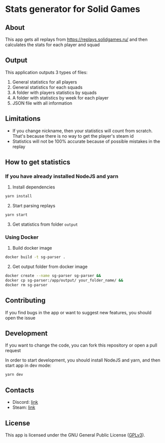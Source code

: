 # Stats generator for Solid Games

## About

This app gets all replays from https://replays.solidgames.ru/ and then calculates the stats for each player and squad

## Output

This application outputs 3 types of files:
1) General statistics for all players
2) General statistics for each squads
3) A folder with players statistics by squads
4) A folder with statistics by week for each player
5) JSON file with all information

## Limitations

- If you change nickname, then your statistics will count from scratch. That's because there is no way to get the player's steam id
- Statistics will not be 100% accurate because of possible mistakes in the replay

## How to get statistics

### If you have already installed NodeJS and yarn

1. Install dependencies
```sh
yarn install
```
2. Start parsing replays
```sh
yarn start
```
3) Get statistics from folder `output`

### Using Docker

1) Build docker image

```sh
docker build -t sg-parser .
```

2) Get output folder from docker image

```sh
docker create --name sg-parser sg-parser &&
docker cp sg-parser:/app/output/ your_folder_name/ &&
docker rm sg-parser
```

## Contributing

If you find bugs in the app or want to suggest new features, you should open the issue

## Development

If you want to change the code, you can fork this repository or open a pull request

In order to start development, you should install NodeJS and yarn, and then start app in dev mode:

```sh
yarn dev
```

## Contacts

- Discord: [link](https://discordapp.com/users/270491849066545153)
- Steam: [link](https://steamcommunity.com/id/Afgan0r)

## License

This app is licensed under the GNU General Public License ([GPLv3](https://github.com/Afgan0r/sg-replay-parser/blob/master/LICENSE)).
